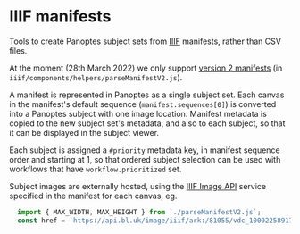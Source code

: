 # IIIF manifests

Tools to create Panoptes subject sets from [IIIF](https://iiif.io) manifests, rather than CSV files.

At the moment (28th March 2022) we only support [version 2 manifests](https://iiif.io/api/presentation/2.0/#manifest) (in `iiif/components/helpers/parseManifestV2.js`). 

A manifest is represented in Panoptes as a single subject set. Each canvas in the manifest's default sequence (`manifest.sequences[0]`) is converted into a Panoptes subject with one image location. Manifest metadata is copied to the new subject set's metadata, and also to each subject, so that it can be displayed in the subject viewer.

Each subject is assigned a `#priority` metadata key, in manifest sequence order and starting at 1, so that ordered subject selection can be used with workflows that have `workflow.prioritized` set.

Subject images are externally hosted, using the [IIIF Image API](https://iiif.io/api/image/2.0/) service specified in the manifest for each canvas, eg.
```js
  import { MAX_WIDTH, MAX_HEIGHT } from `./parseManifestV2.js`;
  const href = `https://api.bl.uk/image/iiif/ark:/81055/vdc_100022589175.0x000028/full/!${MAX_WIDTH},${MAX_HEIGHT_}/0/default.jpg`;
``` 
